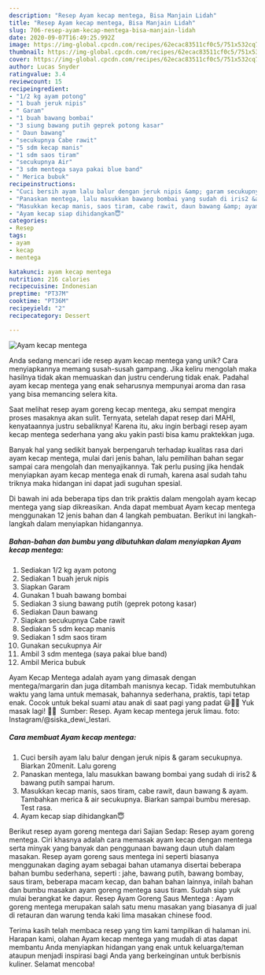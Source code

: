 ```yaml
---
description: "Resep Ayam kecap mentega, Bisa Manjain Lidah"
title: "Resep Ayam kecap mentega, Bisa Manjain Lidah"
slug: 706-resep-ayam-kecap-mentega-bisa-manjain-lidah
date: 2020-09-07T16:49:25.992Z
image: https://img-global.cpcdn.com/recipes/62ecac83511cf0c5/751x532cq70/ayam-kecap-mentega-foto-resep-utama.jpg
thumbnail: https://img-global.cpcdn.com/recipes/62ecac83511cf0c5/751x532cq70/ayam-kecap-mentega-foto-resep-utama.jpg
cover: https://img-global.cpcdn.com/recipes/62ecac83511cf0c5/751x532cq70/ayam-kecap-mentega-foto-resep-utama.jpg
author: Lucas Snyder
ratingvalue: 3.4
reviewcount: 15
recipeingredient:
- "1/2 kg ayam potong"
- "1 buah jeruk nipis"
- " Garam"
- "1 buah bawang bombai"
- "3 siung bawang putih geprek potong kasar"
- " Daun bawang"
- "secukupnya Cabe rawit"
- "5 sdm kecap manis"
- "1 sdm saos tiram"
- "secukupnya Air"
- "3 sdm mentega saya pakai blue band"
- " Merica bubuk"
recipeinstructions:
- "Cuci bersih ayam lalu balur dengan jeruk nipis &amp; garam secukupnya. Biarkan 20menit. Lalu goreng"
- "Panaskan mentega, lalu masukkan bawang bombai yang sudah di iris2 &amp; bawang putih sampai harum."
- "Masukkan kecap manis, saos tiram, cabe rawit, daun bawang &amp; ayam. Tambahkan merica &amp; air secukupnya. Biarkan sampai bumbu meresap. Test rasa."
- "Ayam kecap siap dihidangkan😇"
categories:
- Resep
tags:
- ayam
- kecap
- mentega

katakunci: ayam kecap mentega 
nutrition: 216 calories
recipecuisine: Indonesian
preptime: "PT37M"
cooktime: "PT36M"
recipeyield: "2"
recipecategory: Dessert

---
```



![Ayam kecap mentega](https://img-global.cpcdn.com/recipes/62ecac83511cf0c5/751x532cq70/ayam-kecap-mentega-foto-resep-utama.jpg)

Anda sedang mencari ide resep ayam kecap mentega yang unik? Cara menyiapkannya memang susah-susah gampang. Jika keliru mengolah maka hasilnya tidak akan memuaskan dan justru cenderung tidak enak. Padahal ayam kecap mentega yang enak seharusnya mempunyai aroma dan rasa yang bisa memancing selera kita.

Saat melihat resep ayam goreng kecap mentega, aku sempat mengira proses masaknya akan sulit. Ternyata, setelah dapat resep dari MAHI, kenyataannya justru sebaliknya! Karena itu, aku ingin berbagi resep ayam kecap mentega sederhana yang aku yakin pasti bisa kamu praktekkan juga.

Banyak hal yang sedikit banyak berpengaruh terhadap kualitas rasa dari ayam kecap mentega, mulai dari jenis bahan, lalu pemilihan bahan segar sampai cara mengolah dan menyajikannya. Tak perlu pusing jika hendak menyiapkan ayam kecap mentega enak di rumah, karena asal sudah tahu triknya maka hidangan ini dapat jadi suguhan spesial.


Di bawah ini ada beberapa tips dan trik praktis dalam mengolah ayam kecap mentega yang siap dikreasikan. Anda dapat membuat Ayam kecap mentega menggunakan 12 jenis bahan dan 4 langkah pembuatan. Berikut ini langkah-langkah dalam menyiapkan hidangannya.

<!--inarticleads1-->

##### Bahan-bahan dan bumbu yang dibutuhkan dalam menyiapkan Ayam kecap mentega:

1. Sediakan 1/2 kg ayam potong
1. Sediakan 1 buah jeruk nipis
1. Siapkan  Garam
1. Gunakan 1 buah bawang bombai
1. Sediakan 3 siung bawang putih (geprek potong kasar)
1. Sediakan  Daun bawang
1. Siapkan secukupnya Cabe rawit
1. Sediakan 5 sdm kecap manis
1. Sediakan 1 sdm saos tiram
1. Gunakan secukupnya Air
1. Ambil 3 sdm mentega (saya pakai blue band)
1. Ambil  Merica bubuk


Ayam Kecap Mentega adalah ayam yang dimasak dengan mentega/margarin dan juga ditambah manisnya kecap. Tidak membutuhkan waktu yang lama untuk memasak, bahannya sederhana, praktis, tapi tetap enak. Cocok untuk bekal suami atau anak di saat pagi yang padat 😃👍🏻 Yuk masak lagi! 👩‍🍳 ️ Sumber: Resep. Ayam kecap mentega jeruk limau. foto: Instagram/@siska_dewi_lestari. 

<!--inarticleads2-->

##### Cara membuat Ayam kecap mentega:

1. Cuci bersih ayam lalu balur dengan jeruk nipis &amp; garam secukupnya. Biarkan 20menit. Lalu goreng
1. Panaskan mentega, lalu masukkan bawang bombai yang sudah di iris2 &amp; bawang putih sampai harum.
1. Masukkan kecap manis, saos tiram, cabe rawit, daun bawang &amp; ayam. Tambahkan merica &amp; air secukupnya. Biarkan sampai bumbu meresap. Test rasa.
1. Ayam kecap siap dihidangkan😇


Berikut resep ayam goreng mentega dari Sajian Sedap: Resep ayam goreng mentega. Ciri khasnya adalah cara memasak ayam kecap dengan mentega serta minyak yang banyak dan penggunaan bawang daun utuh dalam masakan. Resep ayam goreng saus mentega ini seperti biasanya menggunakan daging ayam sebagai bahan utamanya disertai beberapa bahan bumbu sederhana, seperti : jahe, bawang putih, bawang bombay, saus tiram, beberapa macam kecap, dan bahan bahan lainnya, inilah bahan dan bumbu masakan ayam goreng mentega saus tiram. Sudah siap yuk mulai berangkat ke dapur. Resep Ayam Goreng Saus Mentega : Ayam goreng mentega merupakan salah satu menu masakan yang biasanya di jual di retauran dan warung tenda kaki lima masakan chinese food. 

Terima kasih telah membaca resep yang tim kami tampilkan di halaman ini. Harapan kami, olahan Ayam kecap mentega yang mudah di atas dapat membantu Anda menyiapkan hidangan yang enak untuk keluarga/teman ataupun menjadi inspirasi bagi Anda yang berkeinginan untuk berbisnis kuliner. Selamat mencoba!
